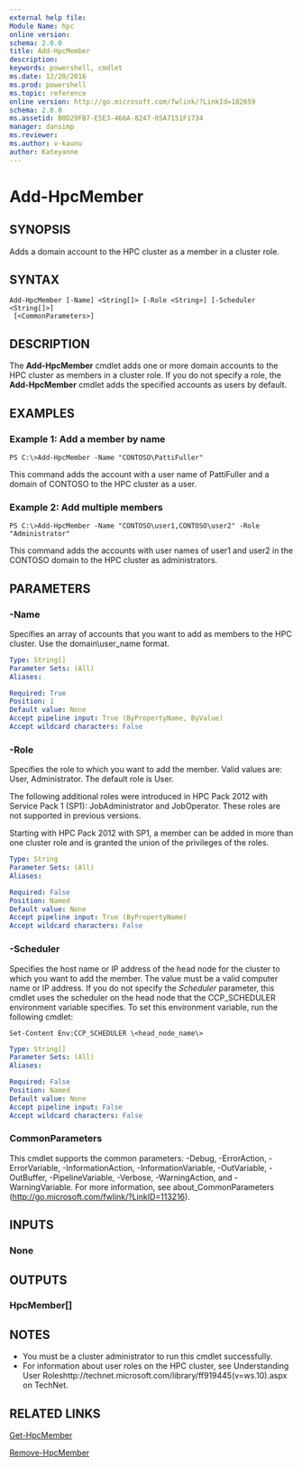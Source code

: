 ```yaml
---
external help file:
Module Name: hpc
online version:
schema: 2.0.0
title: Add-HpcMember
description:
keywords: powershell, cmdlet
ms.date: 12/20/2016
ms.prod: powershell
ms.topic: reference
online version: http://go.microsoft.com/fwlink/?LinkId=182659
schema: 2.0.0
ms.assetid: B0D29FB7-E5E3-466A-8247-05A7151F1734
manager: dansimp
ms.reviewer:
ms.author: v-kaunu
author: Kateyanne
---
```


# Add-HpcMember

## SYNOPSIS
Adds a domain account to the HPC cluster as a member in a cluster role.

## SYNTAX

```
Add-HpcMember [-Name] <String[]> [-Role <String>] [-Scheduler <String[]>]
 [<CommonParameters>]
```

## DESCRIPTION
The **Add-HpcMember** cmdlet adds one or more domain accounts to the HPC cluster as members in a cluster role.
If you do not specify a role, the **Add-HpcMember** cmdlet adds the specified accounts as users by default.

## EXAMPLES

### Example 1: Add a member by name
```
PS C:\>Add-HpcMember -Name "CONTOSO\PattiFuller"
```

This command adds the account with a user name of PattiFuller and a domain of CONTOSO to the HPC cluster as a user.

### Example 2: Add multiple members
```
PS C:\>Add-HpcMember -Name "CONTOSO\user1,CONTOSO\user2" -Role "Administrator"
```

This command adds the accounts with user names of user1 and user2 in the CONTOSO domain to the HPC cluster as administrators.

## PARAMETERS

### -Name
Specifies an array of accounts that you want to add as members to the HPC cluster.
Use the domain\user_name format.

```yaml
Type: String[]
Parameter Sets: (All)
Aliases:

Required: True
Position: 1
Default value: None
Accept pipeline input: True (ByPropertyName, ByValue)
Accept wildcard characters: False
```

### -Role
Specifies the role to which you want to add the member.
Valid values are: User, Administrator.
The default role is User.

The following additional roles were introduced in HPC Pack 2012 with Service Pack 1 (SP1): JobAdministrator and JobOperator.
These roles are not supported in previous versions.

Starting with HPC Pack 2012 with SP1, a member can be added in more than one cluster role and is granted the union of the privileges of the roles.

```yaml
Type: String
Parameter Sets: (All)
Aliases:

Required: False
Position: Named
Default value: None
Accept pipeline input: True (ByPropertyName)
Accept wildcard characters: False
```

### -Scheduler
Specifies the host name or IP address of the head node for the cluster to which you want to add the member.
The value must be a valid computer name or IP address.
If you do not specify the *Scheduler* parameter, this cmdlet uses the scheduler on the head node that the CCP_SCHEDULER environment variable specifies.
To set this environment variable, run the following cmdlet:

`Set-Content Env:CCP_SCHEDULER \<head_node_name\>`

```yaml
Type: String[]
Parameter Sets: (All)
Aliases:

Required: False
Position: Named
Default value: None
Accept pipeline input: False
Accept wildcard characters: False
```

### CommonParameters
This cmdlet supports the common parameters: -Debug, -ErrorAction, -ErrorVariable, -InformationAction, -InformationVariable, -OutVariable, -OutBuffer, -PipelineVariable, -Verbose, -WarningAction, and -WarningVariable. For more information, see about_CommonParameters (http://go.microsoft.com/fwlink/?LinkID=113216).

## INPUTS

### None

## OUTPUTS

### HpcMember[]

## NOTES
* You must be a cluster administrator to run this cmdlet successfully.
* For information about user roles on the HPC cluster, see Understanding User Roleshttp://technet.microsoft.com/library/ff919445(v=ws.10).aspx on TechNet.

## RELATED LINKS

[Get-HpcMember](./Get-HpcMember.md)

[Remove-HpcMember](./Remove-HpcMember.md)
